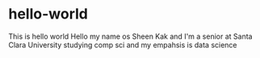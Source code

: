 # hello-world
This is hello world 
Hello my name os Sheen Kak and I'm a senior at Santa Clara University studying comp sci and my empahsis is data science
